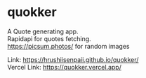 # quokker
A Quote generating app. <br>
Rapidapi for quotes fetching. <br>
https://picsum.photos/ for random images <br>

Link: https://hrushiisenpaii.github.io/quokker/ <br>
Vercel Link: https://quokker.vercel.app/
